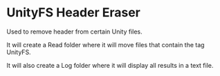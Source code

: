 # UnityFS Header Eraser
Used to remove header from certain Unity files.

It will create a Read folder where it will move files that contain the tag UnityFS.

It will also create a Log folder where it will display all results in a text file.
